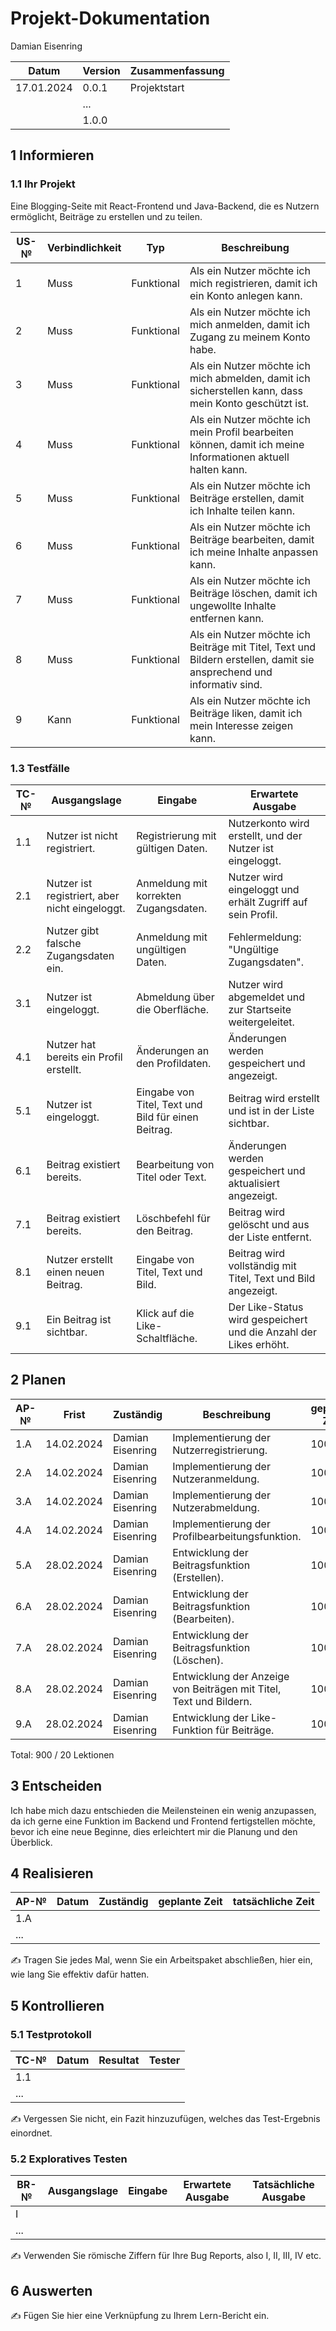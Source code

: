 # Projekt-Dokumentation

Damian Eisenring

| Datum | Version | Zusammenfassung                                              |
| ----- | ------- | ------------------------------------------------------------ |
|  17.01.2024     | 0.0.1   | Projektstart |
|       | ...     |                                                              |
|       | 1.0.0   |                                                              |

## 1 Informieren

### 1.1 Ihr Projekt

Eine Blogging-Seite mit React-Frontend und Java-Backend, die es Nutzern ermöglicht, Beiträge zu erstellen und zu teilen.

| US-№ | Verbindlichkeit | Typ          | Beschreibung                                   |
| ---- | --------------- | ------------ | --------------------------------------------- |
| 1    | Muss            | Funktional   | Als ein Nutzer möchte ich mich registrieren, damit ich ein Konto anlegen kann. |
| 2    | Muss            | Funktional   | Als ein Nutzer möchte ich mich anmelden, damit ich Zugang zu meinem Konto habe. |
| 3    | Muss            | Funktional   | Als ein Nutzer möchte ich mich abmelden, damit ich sicherstellen kann, dass mein Konto geschützt ist. |
| 4    | Muss            | Funktional   | Als ein Nutzer möchte ich mein Profil bearbeiten können, damit ich meine Informationen aktuell halten kann. |
| 5    | Muss            | Funktional   | Als ein Nutzer möchte ich Beiträge erstellen, damit ich Inhalte teilen kann. |
| 6    | Muss            | Funktional   | Als ein Nutzer möchte ich Beiträge bearbeiten, damit ich meine Inhalte anpassen kann. |
| 7    | Muss            | Funktional   | Als ein Nutzer möchte ich Beiträge löschen, damit ich ungewollte Inhalte entfernen kann. |
| 8    | Muss            | Funktional   | Als ein Nutzer möchte ich Beiträge mit Titel, Text und Bildern erstellen, damit sie ansprechend und informativ sind. |
| 9   | Kann            | Funktional   | Als ein Nutzer möchte ich Beiträge liken, damit ich mein Interesse zeigen kann. |

### 1.3 Testfälle

| TC-№ | Ausgangslage                           | Eingabe                         | Erwartete Ausgabe                                           |
| ---- | -------------------------------------- | ------------------------------- | ---------------------------------------------------------- |
| 1.1  | Nutzer ist nicht registriert.          | Registrierung mit gültigen Daten. | Nutzerkonto wird erstellt, und der Nutzer ist eingeloggt.  |
| 2.1  | Nutzer ist registriert, aber nicht eingeloggt. | Anmeldung mit korrekten Zugangsdaten. | Nutzer wird eingeloggt und erhält Zugriff auf sein Profil. |
| 2.2  | Nutzer gibt falsche Zugangsdaten ein.  | Anmeldung mit ungültigen Daten. | Fehlermeldung: "Ungültige Zugangsdaten".                   |
| 3.1  | Nutzer ist eingeloggt.                 | Abmeldung über die Oberfläche.  | Nutzer wird abgemeldet und zur Startseite weitergeleitet.  |
| 4.1  | Nutzer hat bereits ein Profil erstellt. | Änderungen an den Profildaten.  | Änderungen werden gespeichert und angezeigt.              |
| 5.1  | Nutzer ist eingeloggt.                 | Eingabe von Titel, Text und Bild für einen Beitrag. | Beitrag wird erstellt und ist in der Liste sichtbar.       |
| 6.1  | Beitrag existiert bereits.             | Bearbeitung von Titel oder Text. | Änderungen werden gespeichert und aktualisiert angezeigt. |
| 7.1  | Beitrag existiert bereits.             | Löschbefehl für den Beitrag.    | Beitrag wird gelöscht und aus der Liste entfernt.          |
| 8.1  | Nutzer erstellt einen neuen Beitrag.   | Eingabe von Titel, Text und Bild. | Beitrag wird vollständig mit Titel, Text und Bild angezeigt. |
| 9.1 | Ein Beitrag ist sichtbar. | Klick auf die Like-Schaltfläche. | Der Like-Status wird gespeichert und die Anzahl der Likes erhöht. |



## 2 Planen


| AP-№ | Frist         | Zuständig           | Beschreibung                                       | geplante Zeit |
| ---- | ------------- | ------------------- | ------------------------------------------------- | ------------- |
| 1.A  | 14.02.2024    | Damian Eisenring    | Implementierung der Nutzerregistrierung.          | 100           |
| 2.A  | 14.02.2024    | Damian Eisenring    | Implementierung der Nutzeranmeldung.              | 100           |
| 3.A  | 14.02.2024    | Damian Eisenring    | Implementierung der Nutzerabmeldung.              | 100           |
| 4.A  | 14.02.2024    | Damian Eisenring    | Implementierung der Profilbearbeitungsfunktion.   | 100           |
| 5.A  | 28.02.2024    | Damian Eisenring    | Entwicklung der Beitragsfunktion (Erstellen).     | 100           |
| 6.A  | 28.02.2024    | Damian Eisenring    | Entwicklung der Beitragsfunktion (Bearbeiten).    | 100           |
| 7.A  | 28.02.2024    | Damian Eisenring    | Entwicklung der Beitragsfunktion (Löschen).       | 100           |
| 8.A  | 28.02.2024    | Damian Eisenring    | Entwicklung der Anzeige von Beiträgen mit Titel, Text und Bildern. | 100 |
| 9.A | 28.02.2024    | Damian Eisenring    | Entwicklung der Like-Funktion für Beiträge.       | 100           |

Total: 900 / 20 Lektionen 


## 3 Entscheiden

Ich habe mich dazu entschieden die Meilensteinen ein wenig anzupassen, da ich gerne eine Funktion im Backend und Frontend fertigstellen möchte, bevor ich eine neue Beginne, dies erleichtert mir die Planung und den Überblick.

## 4 Realisieren

| AP-№ | Datum | Zuständig | geplante Zeit | tatsächliche Zeit |
| ---- | ----- | --------- | ------------- | ----------------- |
| 1.A  |       |           |               |                   |
| ...  |       |           |               |                   |

✍️ Tragen Sie jedes Mal, wenn Sie ein Arbeitspaket abschließen, hier ein, wie lang Sie effektiv dafür hatten.

## 5 Kontrollieren

### 5.1 Testprotokoll

| TC-№ | Datum | Resultat | Tester |
| ---- | ----- | -------- | ------ |
| 1.1  |       |          |        |
| ...  |       |          |        |

✍️ Vergessen Sie nicht, ein Fazit hinzuzufügen, welches das Test-Ergebnis einordnet.

### 5.2 Exploratives Testen

| BR-№ | Ausgangslage | Eingabe | Erwartete Ausgabe | Tatsächliche Ausgabe |
| ---- | ------------ | ------- | ----------------- | -------------------- |
| I    |              |         |                   |                      |
| ...  |              |         |                   |                      |

✍️ Verwenden Sie römische Ziffern für Ihre Bug Reports, also I, II, III, IV etc.

## 6 Auswerten

✍️ Fügen Sie hier eine Verknüpfung zu Ihrem Lern-Bericht ein.
